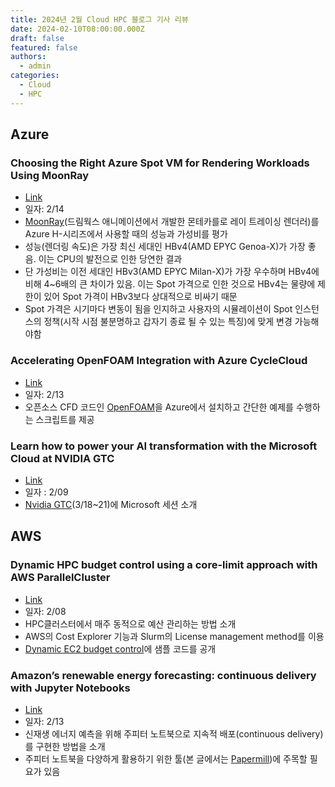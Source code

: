 ```yaml
---
title: 2024년 2월 Cloud HPC 블로그 기사 리뷰
date: 2024-02-10T08:00:00.000Z
draft: false
featured: false
authors:
  - admin
categories:
  - Cloud
  - HPC
---
```




## Azure
### Choosing the Right Azure Spot VM for Rendering Workloads Using MoonRay 

* [Link](https://techcommunity.microsoft.com/t5/azure-high-performance-computing/choosing-the-right-azure-spot-vm-for-rendering-workloads-using/ba-p/4056551)
* 일자: 2/14
* [MoonRay](https://github.com/dreamworksanimation/openmoonray)(드림웍스 애니메이션에서 개발한 몬테카를로 레이 트레이싱 렌더러)를 Azure H-시리즈에서 사용할 때의 성능과 가성비를 평가
* 성능(렌더링 속도)은 가장 최신 세대인 HBv4(AMD EPYC Genoa-X)가 가장 좋음. 이는 CPU의 발전으로 인한 당연한 결과
* 단 가성비는 이전 세대인 HBv3(AMD EPYC Milan-X)가 가장 우수하며 HBv4에 비해 4~6배의 큰 차이가 있음. 이는 Spot 가격으로 인한 것으로 HBv4는 물량에 제한이 있어 Spot 가격이 HBv3보다 상대적으로 비싸기 때문
* Spot 가격은 시기마다 변동이 됨을 인지하고 사용자의 시뮬레이션이 Spot 인스턴스의 정책(시작 시점 불분명하고 갑자기 종료 될 수 있는 특징)에 맞게 변경 가능해야함

### Accelerating OpenFOAM Integration with Azure CycleCloud

* [Link](https://techcommunity.microsoft.com/t5/azure-high-performance-computing/accelerating-openfoam-integration-with-azure-cyclecloud/ba-p/4055616)
* 일자: 2/13
* 오픈소스 CFD 코드인 [OpenFOAM](https://www.openfoam.com)을 Azure에서 설치하고 간단한 예제를 수행하는 스크립트를 제공

### Learn how to power your AI transformation with the Microsoft Cloud at NVIDIA GTC

* [Link](https://techcommunity.microsoft.com/t5/azure-high-performance-computing/learn-how-to-power-your-ai-transformation-with-the-microsoft/ba-p/4043868)
* 일자 : 2/09
* [Nvidia GTC](https://www.nvidia.com/gtc/)(3/18~21)에 Microsoft 세션 소개

## AWS
### Dynamic HPC budget control using a core-limit approach with AWS ParallelCluster

* [Link](https://aws.amazon.com/ko/blogs/hpc/dynamic-hpc-budget-control-using-a-core-limit-approach-with-aws-parallelcluster/)
* 일자: 2/08
* HPC클러스터에서 매주 동적으로 예산 관리하는 방법 소개
* AWS의 Cost Explorer 기능과 Slurm의 License management method를 이용
* [Dynamic EC2 budget control](https://github.com/aws-samples/dynamic-ec2-budget-control)에 샘플 코드를 공개

### Amazon’s renewable energy forecasting: continuous delivery with Jupyter Notebooks

* [Link](https://aws.amazon.com/ko/blogs/hpc/amazons-renewable-energy-forecasting-continuous-delivery-with-jupyter-notebooks/)
* 일자: 2/13
* 신재생 에너지 예측을 위해 주피터 노트북으로 지속적 배포(continuous delivery)를 구현한 방법을 소개
* 주피터 노트북을 다양하게 활용하기 위한 툴(본 글에서는 [Papermill](https://github.com/nteract/papermill))에 주목할 필요가 있음
